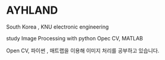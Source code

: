 # AYHLAND
South Korea , KNU electronic engineering 

study Image Processing with python Opec CV, MATLAB

Open CV, 파이썬 , 매트랩을 이용해 이미지 처리를 공부하고 있습니다. 
